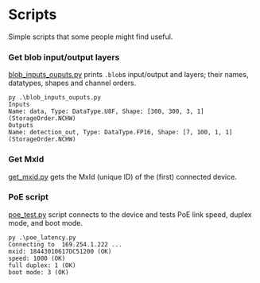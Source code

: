 # Scripts

Simple scripts that some people might find useful.

### Get blob input/output layers

[blob_inputs_ouputs.py](blob_inputs_ouputs.py) prints `.blob`s input/output and layers; their names, datatypes, shapes and channel orders.

```
py .\blob_inputs_ouputs.py
Inputs
Name: data, Type: DataType.U8F, Shape: [300, 300, 3, 1] (StorageOrder.NCHW)
Outputs
Name: detection_out, Type: DataType.FP16, Shape: [7, 100, 1, 1] (StorageOrder.NCHW)
```

### Get MxId

[get_mxid.py](get_mxid.py) gets the MxId (unique ID) of the (first) connected device.


### PoE script

[poe_test.py](poe_test.py) script connects to the device and tests PoE link speed, duplex mode, and boot mode.

```
py .\poe_latency.py
Connecting to  169.254.1.222 ...
mxid: 18443010617DC51200 (OK)
speed: 1000 (OK)
full duplex: 1 (OK)
boot mode: 3 (OK)
```
